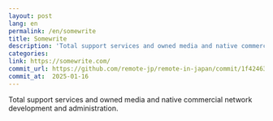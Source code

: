 ```yaml
---
layout: post
lang: en
permalink: /en/somewrite
title: Somewrite
description: 'Total support services and owned media and native commercial network development and administration.'
categories: 
link: https://somewrite.com/
commit_url: https://github.com/remote-jp/remote-in-japan/commit/1f42463fa278ec6976af90175ef27509a22908f0
commit_at:  2025-01-16
---
```


<p>Total support services and owned media and native commercial network development and administration.</p>
